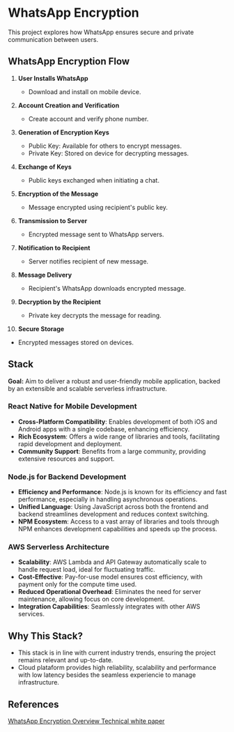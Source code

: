 # WhatsApp Encryption

This project explores how WhatsApp ensures secure and private communication between users.

## WhatsApp Encryption Flow

1. **User Installs WhatsApp**

   - Download and install on mobile device.

2. **Account Creation and Verification**

   - Create account and verify phone number.

3. **Generation of Encryption Keys**

   - Public Key: Available for others to encrypt messages.
   - Private Key: Stored on device for decrypting messages.

4. **Exchange of Keys**

   - Public keys exchanged when initiating a chat.

5. **Encryption of the Message**

   - Message encrypted using recipient's public key.

6. **Transmission to Server**

   - Encrypted message sent to WhatsApp servers.

7. **Notification to Recipient**

   - Server notifies recipient of new message.

8. **Message Delivery**

   - Recipient's WhatsApp downloads encrypted message.

9. **Decryption by the Recipient**

   - Private key decrypts the message for reading.

10. **Secure Storage**

- Encrypted messages stored on devices.

## Stack

**Goal:** Aim to deliver a robust and user-friendly mobile application, backed by an extensible and scalable serverless infrastructure.

### React Native for Mobile Development

- **Cross-Platform Compatibility**: Enables development of both iOS and Android apps with a single codebase, enhancing efficiency.
- **Rich Ecosystem**: Offers a wide range of libraries and tools, facilitating rapid development and deployment.
- **Community Support**: Benefits from a large community, providing extensive resources and support.

### Node.js for Backend Development

- **Efficiency and Performance**: Node.js is known for its efficiency and fast performance, especially in handling asynchronous operations.
- **Unified Language**: Using JavaScript across both the frontend and backend streamlines development and reduces context switching.
- **NPM Ecosystem**: Access to a vast array of libraries and tools through NPM enhances development capabilities and speeds up the process.

### AWS Serverless Architecture

- **Scalability**: AWS Lambda and API Gateway automatically scale to handle request load, ideal for fluctuating traffic.
- **Cost-Effective**: Pay-for-use model ensures cost efficiency, with payment only for the compute time used.
- **Reduced Operational Overhead**: Eliminates the need for server maintenance, allowing focus on core development.
- **Integration Capabilities**: Seamlessly integrates with other AWS services.

## Why This Stack?

- This stack is in line with current industry trends, ensuring the project remains relevant and up-to-date.
- Cloud plataform provides high reliability, scalability and performance with low latency besides the seamless experiencie to manage infrastructure.


## References

[WhatsApp
Encryption Overview
Technical white paper](https://scontent.fcgh3-1.fna.fbcdn.net/v/t39.8562-6/383236184_722587863039320_5040651063228680393_n.pdf?_nc_cat=101&ccb=1-7&_nc_sid=b8d81d&_nc_ohc=TMCHR3mTV-oAX9qZk_8&_nc_ht=scontent.fcgh3-1.fna&oh=00_AfCPY6_en6qwm43ca8JXTc7bSLCx-ff0DWcO6_HaztMryA&oe=65581F84)
